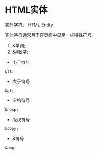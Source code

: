 
# HTML实体

实体字符， HTML Entity

实体字符通常用于在页面中显示一些特殊符号。

1. &单词;
2. &#数字;


- 小于符号

`&lt;`

- 大于符号

`&gt;`

- 空格符号

`&nbsp;`

- 版权符号

`&copy;`

- &符号

`&amp;`

